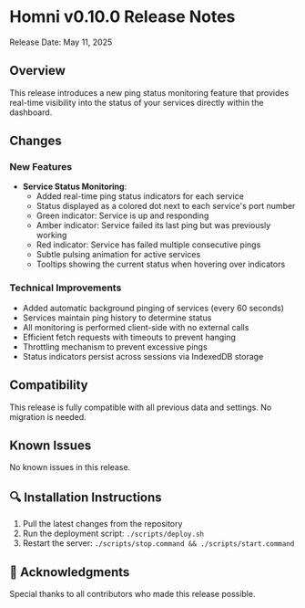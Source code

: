 # Homni v0.10.0 Release Notes

Release Date: May 11, 2025

## Overview

This release introduces a new ping status monitoring feature that provides real-time visibility into the status of your services directly within the dashboard.

## Changes

### New Features

- **Service Status Monitoring**:
  - Added real-time ping status indicators for each service
  - Status displayed as a colored dot next to each service's port number
  - Green indicator: Service is up and responding
  - Amber indicator: Service failed its last ping but was previously working
  - Red indicator: Service has failed multiple consecutive pings
  - Subtle pulsing animation for active services
  - Tooltips showing the current status when hovering over indicators

### Technical Improvements

- Added automatic background pinging of services (every 60 seconds)
- Services maintain ping history to determine status
- All monitoring is performed client-side with no external calls
- Efficient fetch requests with timeouts to prevent hanging
- Throttling mechanism to prevent excessive pings
- Status indicators persist across sessions via IndexedDB storage

## Compatibility

This release is fully compatible with all previous data and settings. No migration is needed.

## Known Issues

No known issues in this release.

## 🔍 Installation Instructions

1. Pull the latest changes from the repository
2. Run the deployment script: `./scripts/deploy.sh`
3. Restart the server: `./scripts/stop.command && ./scripts/start.command`

## 🙏 Acknowledgments

Special thanks to all contributors who made this release possible. 